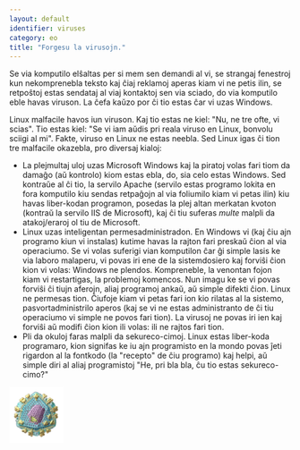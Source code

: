 ```yaml
---
layout: default
identifier: viruses
category: eo
title: "Forgesu la virusojn."
---
```


Se via komputilo elŝaltas per si mem sen demandi al vi, se strangaj fenestroj kun nekomprenebla teksto kaj ĉiaj reklamoj aperas kiam vi ne petis ilin, se retpoŝtoj estas sendataj al viaj kontaktoj sen via sciado, do via komputilo eble havas viruson. La ĉefa kaŭzo por ĉi tio estas ĉar vi uzas Windows.

Linux malfacile havos iun viruson. Kaj tio estas ne kiel: "Nu, ne tre ofte, vi scias". Tio estas kiel: "Se vi iam aŭdis pri reala viruso en Linux, bonvolu sciigi al mi". Fakte, viruso en Linux ne estas neebla. Sed Linux igas ĉi tion tre malfacile okazebla, pro diversaj kialoj:

<ul>

<li>La plejmultaj uloj uzas Microsoft Windows kaj la piratoj volas fari tiom da damaĝo (aŭ kontrolo) kiom estas ebla, do, sia celo estas Windows. Sed kontraŭe al ĉi tio, la servilo Apache (servilo estas programo lokita en fora komputilo kiu sendas retpaĝojn al via foliumilo kiam vi petas ilin) kiu havas liber-kodan programon, posedas la plej altan merkatan kvoton (kontraŭ la servilo IIS de Microsoft), kaj ĉi tiu suferas <i>multe</i> malpli da atakoj/eraroj ol tiu de Microsoft.</li>

<li>Linux uzas inteligentan permesadministradon. En Windows vi (kaj ĉiu ajn programo kiun vi instalas) kutime havas la rajton fari preskaŭ ĉion al via operaciumo. Se vi volas suferigi vian komputilon ĉar ĝi simple lasis ke via laboro malaperu, vi povas iri ene de la sistemdosiero kaj forviŝi ĉion kion vi volas: Windows ne plendos. Kompreneble, la venontan fojon kiam vi restartigas, la problemoj komencos. Nun imagu ke se vi povas forviŝi ĉi tiujn aferojn, aliaj programoj ankaŭ, aŭ simple difekti ĉion. Linux ne permesas tion. Ĉiufoje kiam vi petas fari ion kio rilatas al la sistemo, pasvortadministrilo aperos (kaj se vi ne estas administranto de ĉi tiu operaciumo vi simple ne povos fari tion). La virusoj ne povas iri ien kaj forviŝi aŭ modifi ĉion kion ili volas: ili ne rajtos fari tion.</li>

<li>Pli da okuloj faras malpli da sekureco-cimoj. Linux estas liber-koda programaro, kion signifas ke iu ajn programisto en la mondo povas ĵeti rigardon al la fontkodo (la "recepto" de ĉiu programo) kaj helpi, aŭ simple diri al aliaj programistoj "He, pri bla bla, ĉu tio estas sekureco-cimo?"</li>

</ul>

<img src="/img/viruses_thumb.png" />




